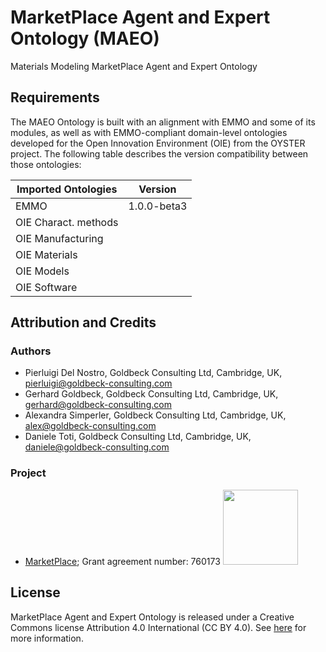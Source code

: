 # MarketPlace Agent and Expert Ontology (MAEO)

Materials Modeling MarketPlace Agent and Expert Ontology

## Requirements

The MAEO Ontology is built with an alignment with EMMO and some of its modules, as well as with EMMO-compliant domain-level ontologies developed for the Open Innovation Environment (OIE) from the OYSTER project. The following table describes the version compatibility between those ontologies:

| Imported Ontologies | Version           |
| ------------------- | ----------------- |
| EMMO                | 1.0.0-beta3       |
| OIE Charact. methods|                   |
| OIE Manufacturing   |                   |
| OIE Materials       |                   |
| OIE Models          |                   |
| OIE Software        |                   |


## Attribution and Credits

### Authors
- Pierluigi Del Nostro, Goldbeck Consulting Ltd, Cambridge, UK, pierluigi@goldbeck-consulting.com
- Gerhard Goldbeck, Goldbeck Consulting Ltd, Cambridge, UK, gerhard@goldbeck-consulting.com
- Alexandra Simperler, Goldbeck Consulting Ltd, Cambridge, UK, alex@goldbeck-consulting.com
- Daniele Toti, Goldbeck Consulting Ltd, Cambridge, UK, daniele@goldbeck-consulting.com

### Project
- [MarketPlace](https://www.the-marketplace-project.eu/); Grant agreement number: 760173 <img src="https://www.the-marketplace-project.eu/content/dam/iwm/the-marketplace-project/images/MARKETPLACE_LOGO_300dpi.png"  width="120">

## License

MarketPlace Agent and Expert Ontology is released under a Creative Commons license Attribution 4.0 International (CC BY 4.0). See [here](https://creativecommons.org/licenses/by/4.0/legalcode) for more information.
